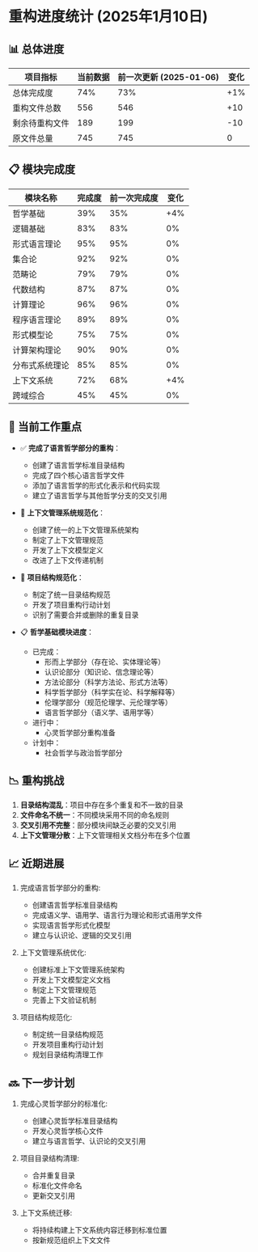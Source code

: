 # 重构进度统计 (2025年1月10日)

## 📊 总体进度

| 项目指标 | 当前数据 | 前一次更新 (2025-01-06) | 变化 |
|---------|----------|------------------------|------|
| 总体完成度 | 74% | 73% | +1% |
| 重构文件总数 | 556 | 546 | +10 |
| 剩余待重构文件 | 189 | 199 | -10 |
| 原文件总量 | 745 | 745 | 0 |

## 📋 模块完成度

| 模块名称 | 完成度 | 前一次完成度 | 变化 |
|---------|-------|------------|------|
| 哲学基础 | 39% | 35% | +4% |
| 逻辑基础 | 83% | 83% | 0% |
| 形式语言理论 | 95% | 95% | 0% |
| 集合论 | 92% | 92% | 0% |
| 范畴论 | 79% | 79% | 0% |
| 代数结构 | 87% | 87% | 0% |
| 计算理论 | 96% | 96% | 0% |
| 程序语言理论 | 89% | 89% | 0% |
| 形式模型论 | 75% | 75% | 0% |
| 计算架构理论 | 90% | 90% | 0% |
| 分布式系统理论 | 85% | 85% | 0% |
| 上下文系统 | 72% | 68% | +4% |
| 跨域综合 | 45% | 45% | 0% |

## 📌 当前工作重点

- ✅ **完成了语言哲学部分的重构**：
  - 创建了语言哲学标准目录结构
  - 完成了四个核心语言哲学文件
  - 添加了语言哲学的形式化表示和代码实现
  - 建立了语言哲学与其他哲学分支的交叉引用

- 🔄 **上下文管理系统规范化**：
  - 创建了统一的上下文管理系统架构
  - 制定了上下文管理规范
  - 开发了上下文模型定义
  - 改进了上下文传递机制

- 🔄 **项目结构规范化**：
  - 制定了统一目录结构规范
  - 开发了项目重构行动计划
  - 识别了需要合并或删除的重复目录

- 📋 **哲学基础模块进度**：
  - 已完成：
    - 形而上学部分（存在论、实体理论等）
    - 认识论部分（知识论、信念理论等）
    - 方法论部分（科学方法论、形式方法等）
    - 科学哲学部分（科学实在论、科学解释等）
    - 伦理学部分（规范伦理学、元伦理学等）
    - 语言哲学部分（语义学、语用学等）
  - 进行中：
    - 心灵哲学部分重构准备
  - 计划中：
    - 社会哲学与政治哲学部分

## 📉 重构挑战

1. **目录结构混乱**：项目中存在多个重复和不一致的目录
2. **文件命名不统一**：不同模块采用不同的命名规则
3. **交叉引用不完整**：部分模块间缺乏必要的交叉引用
4. **上下文管理分散**：上下文管理相关文档分布在多个位置

## 📈 近期进展

1. 完成语言哲学部分的重构:
   - 创建语言哲学标准目录结构
   - 完成语义学、语用学、语言行为理论和形式语用学文件
   - 实现语言哲学形式化模型
   - 建立与认识论、逻辑的交叉引用

2. 上下文管理系统优化:
   - 创建标准上下文管理系统架构
   - 开发上下文模型定义文档
   - 制定上下文管理规范
   - 完善上下文验证机制

3. 项目结构规范化:
   - 制定统一目录结构规范
   - 开发项目重构行动计划
   - 规划目录结构清理工作

## 🔜 下一步计划

1. 完成心灵哲学部分的标准化:
   - 创建心灵哲学标准目录结构
   - 开发心灵哲学核心文件
   - 建立与语言哲学、认识论的交叉引用

2. 项目目录结构清理:
   - 合并重复目录
   - 标准化文件命名
   - 更新交叉引用

3. 上下文系统迁移:
   - 将持续构建上下文系统内容迁移到标准位置
   - 按新规范组织上下文文件

